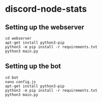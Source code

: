 # discord-node-stats
## Setting up the webserver
```
cd webserver
apt-get install python3-pip
python3 -m pip install -r requirements.txt
python3 main.py
```

## Setting up the bot
```
cd bot
nano config.js
apt-get install python3-pip
python3 -m pip install -r requirements.txt
python3 main.py
```
